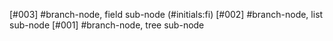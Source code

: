 [#003]       #branch-node, field sub-node (#initials:fi)
[#002]       #branch-node, list sub-node
[#001]       #branch-node, tree sub-node

